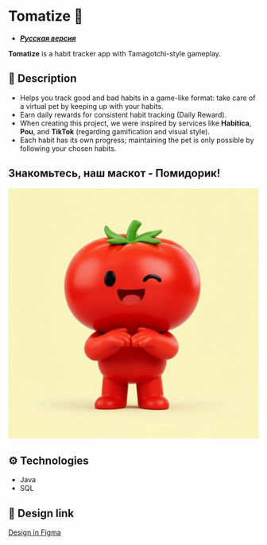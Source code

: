 # Tomatize 🍅

* [***Русская версия***](README.md)

**Tomatize** is a habit tracker app with Tamagotchi-style gameplay.

## 📲 Description

- Helps you track good and bad habits in a game-like format: take care of a virtual pet by keeping up with your habits.
- Earn daily rewards for consistent habit tracking (Daily Reward).
- When creating this project, we were inspired by services like **Habitica**, **Pou**, and **TikTok** (regarding gamification and visual style).
- Each habit has its own progress; maintaining the pet is only possible by following your chosen habits.

## Знакомьтесь, наш маскот - Помидорик!

![image](images/logo.png)

## ⚙️ Technologies

- Java
- SQL

## 🎨 Design link

[Design in Figma](https://www.figma.com/design/MlFT1rgkeUivYLLN244QT9/%D0%9F%D1%80%D0%BE%D0%B5%D0%BA%D1%82%D0%BD%D0%B0%D1%8F-%D0%B4%D0%B5%D1%8F%D1%82%D0%B5%D0%BB%D1%8C%D0%BD%D0%BE%D1%81%D1%82%D1%8C-2025?node-id=0-1&p=f&t=29CXbGvne5Hy8xmf-0)
